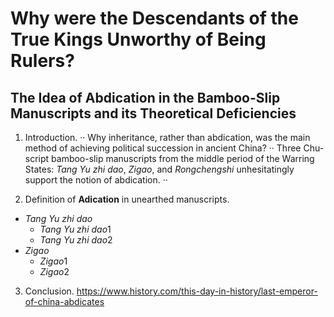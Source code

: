 # Why were the Descendants of the True Kings Unworthy of Being Rulers? 
## The Idea of Abdication in the Bamboo-Slip Manuscripts and its Theoretical Deficiencies

1. Introduction. ··
Why inheritance, rather than abdication, was the main method of achieving political succession in ancient China?  ··
Three Chu-script bamboo-slip manuscripts from the middle period of the Warring States: *Tang Yu zhi dao*, *Zigao*, and *Rongchengshi* unhesitatingly support the notion of abdication.  ··

2. Definition of **Adication** in unearthed manuscripts. 
* *Tang Yu zhi dao*
  * *Tang Yu zhi dao*1
  * *Tang Yu zhi dao*2
* *Zigao*
  * *Zigao*1
  * *Zigao*2

3. Conclusion. 
<https://www.history.com/this-day-in-history/last-emperor-of-china-abdicates>
